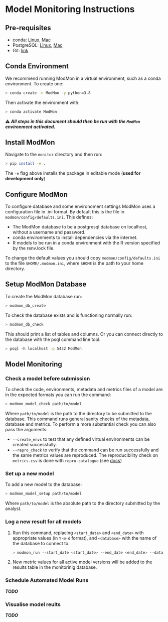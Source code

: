 # Model Monitoring Instructions

## Pre-requisites

* conda: [Linux](https://docs.conda.io/projects/conda/en/latest/user-guide/install/linux.html), [Mac](https://docs.conda.io/projects/conda/en/latest/user-guide/install/macos.html)
* PostgreSQL: [Linux](https://www.postgresql.org/download/linux/), [Mac](https://wiki.postgresql.org/wiki/Homebrew)
* Git: [link](https://git-scm.com/book/en/v2/Getting-Started-Installing-Git)

## Conda Environment

We recommend running ModMon in a virtual environment, such as a conda environment. To create one:
```bash
> conda create -n ModMon -y python=3.8
```
Then activate the environment with:
```bash
> conda activate ModMon
```
⚠️ **_All steps in this document should then be run with the `ModMon` environment activated._**

## Install ModMon

Navigate to the `monitor` directory and then run:
```bash
> pip install -e .
```
The `-e` flag above installs the package in editable mode (**used for development only**)

Configure ModMon
----

To configure database and some environoment settings ModMon uses a configuration file in
.ini format. By default this is the file in `modmon/config/defaults.ini`. This defines:
* The ModMon database to be a postgresql database on localhost, without a username and password.
* conda environments to install dependencies via the internet.
* R models to be run in a conda environment with the R version specified by the renv.lock file.

To change the default values you should copy `modmon/config/defaults.ini` to the file
`$HOME/.modmon.ini`, where `$HOME` is the path to your home directory.

## Setup ModMon Database

To create the ModMon database run:
```bash
> modmon_db_create
```

To check the database exists and is functioning normally run:
```bash
> modmon_db_check
```
This should print a list of tables and columns. Or you can connect directly to the database with the psql command line tool:
```basH
> psql -h localhost -p 5432 ModMon
```

## Model Monitoring

### Check a model before submission

To check the code, environments, metadata and metrics files of a model are in the expected formats you can run the command:
```bash
> modmon_model_check path/to/model
```
Where `path/to/model` is the path to the directory to be submitted to the database. This command runs general sanity checks
of the metadata, database and metrics. To perform a more substantial check you can also pass the arguments:
- `--create_envs` to test that any defined virtual environments can be created successfully.
- `--repro_check` to verify that the command can be run successfully and the same metrics values are reproduced. The reproducibility
  check on `metrics.csv` is done with `repro-catalogue` (see [docs](https://repro-catalogue.readthedocs.io/en/latest/example_use.html#run-analysis))

### Set up a new model

To add a new model to the database:
```bash
> modmon_model_setup path/to/model
```
Where `path/to/model` is the absolute path to the directory submitted by the analyst.

### Log a new result for all models

1. Run this command, replacing `<start_date>` and `<end_date>` with appropriate values (in `Y-m-d` format),
   and `<database>` with the name of the database to connect to:
   ```bash
   > modmon_run --start_date <start_date> --end_date <end_date> --database <database>
   ```

2. New metric values for all active model versions will be added to the results table in the monitorinig database.

### Schedule Automated Model Runs

**_TODO_**

### Visualise model reults

**_TODO_**
